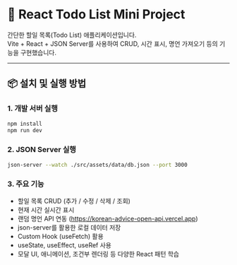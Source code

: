 # 📝 React Todo List Mini Project

간단한 할일 목록(Todo List) 애플리케이션입니다.  
Vite + React + JSON Server를 사용하여 CRUD, 시간 표시, 명언 가져오기 등의 기능을 구현했습니다.

---

## 📦 설치 및 실행 방법

### 1. 개발 서버 실행
```bash
npm install
npm run dev
```

### 2. JSON Server 실행
```bash
json-server --watch ./src/assets/data/db.json --port 3000
```

### 3. 주요 기능
- 할일 목록 CRUD (추가 / 수정 / 삭제 / 조회)
- 현재 시간 실시간 표시
- 랜덤 명언 API 연동 (https://korean-advice-open-api.vercel.app)
- json-server를 활용한 로컬 데이터 저장
- Custom Hook (useFetch) 활용
- useState, useEffect, useRef 사용
- 모달 UI, 애니메이션, 조건부 렌더링 등 다양한 React 패턴 학습